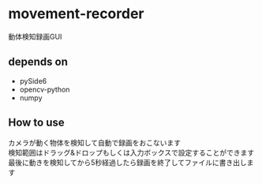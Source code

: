 # movement-recorder
動体検知録画GUI

## depends on
* pySide6
* opencv-python
* numpy

## How to use
カメラが動く物体を検知して自動で録画をおこないます \
検知範囲はドラッグ&ドロップもしくは入力ボックスで設定することができます \
最後に動きを検知してから5秒経過したら録画を終了してファイルに書き出します
